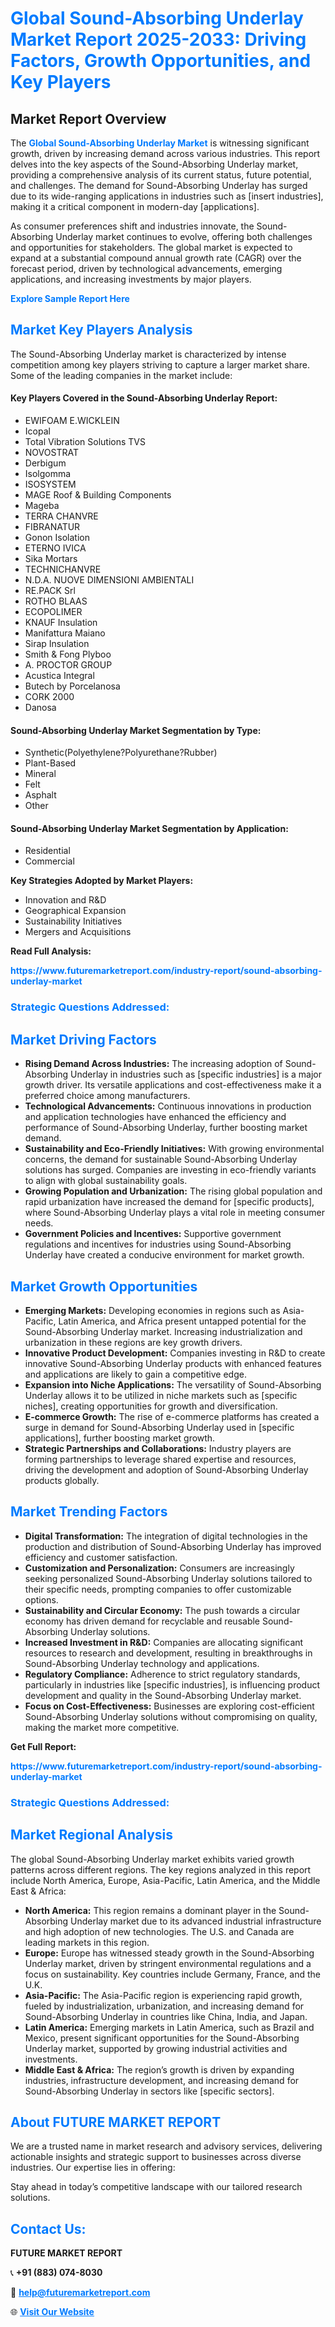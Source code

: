 <h1 style="color: #007BFF;">Global Sound-Absorbing Underlay Market Report 2025-2033: Driving Factors, Growth Opportunities, and Key Players</h1>

<section id="overview">
<h2>Market Report Overview</h2>
<p>The <a href="https://www.futuremarketreport.com/industry-report/sound-absorbing-underlay-market" style="color: #007BFF; text-decoration: none;"><strong>Global Sound-Absorbing Underlay Market</strong></a> is witnessing significant growth, driven by increasing demand across various industries. This report delves into the key aspects of the Sound-Absorbing Underlay market, providing a comprehensive analysis of its current status, future potential, and challenges. The demand for Sound-Absorbing Underlay has surged due to its wide-ranging applications in industries such as [insert industries], making it a critical component in modern-day [applications].</p>
<p>As consumer preferences shift and industries innovate, the Sound-Absorbing Underlay market continues to evolve, offering both challenges and opportunities for stakeholders. The global market is expected to expand at a substantial compound annual growth rate (CAGR) over the forecast period, driven by technological advancements, emerging applications, and increasing investments by major players.</p>
</section>

<section id="overview">
<p><a href="https://www.futuremarketreport.com/request-sample/reportId=83101" style="color: #007BFF; text-decoration: none;"><strong>Explore Sample Report Here</strong></a></p>
</section>

<section id="key-players">
<h2 style="color: #007BFF;">Market Key Players Analysis</h2>
<p>The Sound-Absorbing Underlay market is characterized by intense competition among key players striving to capture a larger market share. Some of the leading companies in the market include:</p>
<h4>Key Players Covered in the Sound-Absorbing Underlay Report:</h4>
<ul><li>EWIFOAM E.WICKLEIN</li><li>Icopal</li><li>Total Vibration Solutions TVS</li><li>NOVOSTRAT</li><li>Derbigum</li><li>Isolgomma</li><li>ISOSYSTEM</li><li>MAGE Roof &amp; Building Components</li><li>Mageba</li><li>TERRA CHANVRE</li><li>FIBRANATUR</li><li>Gonon Isolation</li><li>ETERNO IVICA</li><li>Sika Mortars</li><li>TECHNICHANVRE</li><li>N.D.A. NUOVE DIMENSIONI AMBIENTALI</li><li>RE.PACK Srl</li><li>ROTHO BLAAS</li><li>ECOPOLIMER</li><li>KNAUF Insulation</li><li>Manifattura Maiano</li><li>Sirap Insulation</li><li>Smith &amp; Fong Plyboo</li><li>A. PROCTOR GROUP</li><li>Acustica Integral</li><li>Butech by Porcelanosa</li><li>CORK 2000</li><li>Danosa</li></ul>
<h4>Sound-Absorbing Underlay Market Segmentation by Type:</h4>
<ul><li>Synthetic(Polyethylene?Polyurethane?Rubber)</li><li>Plant-Based</li><li>Mineral</li><li>Felt</li><li>Asphalt</li><li>Other</li></ul>

<h4>Sound-Absorbing Underlay Market Segmentation by Application:</h4>
<ul><li>Residential</li><li>Commercial</li></ul>
<p><strong>Key Strategies Adopted by Market Players:</strong></p>
<ul>
<li>Innovation and R&D</li>
<li>Geographical Expansion</li>
<li>Sustainability Initiatives</li>
<li>Mergers and Acquisitions</li>
</ul>
</section>

<section>
<p><strong>Read Full Analysis: </strong></p><a href="https://www.futuremarketreport.com/industry-report/sound-absorbing-underlay-market" style="color: #007BFF; text-decoration: none;"><strong>https://www.futuremarketreport.com/industry-report/sound-absorbing-underlay-market</strong></a>
<h3 style="color: #007BFF;">Strategic Questions Addressed:</h3>
</section>

<section id="driving-factors">
<h2 style="color: #007BFF;">Market Driving Factors</h2>
<ul>
<li><strong>Rising Demand Across Industries:</strong> The increasing adoption of Sound-Absorbing Underlay in industries such as [specific industries] is a major growth driver. Its versatile applications and cost-effectiveness make it a preferred choice among manufacturers.</li>
<li><strong>Technological Advancements:</strong> Continuous innovations in production and application technologies have enhanced the efficiency and performance of Sound-Absorbing Underlay, further boosting market demand.</li>
<li><strong>Sustainability and Eco-Friendly Initiatives:</strong> With growing environmental concerns, the demand for sustainable Sound-Absorbing Underlay solutions has surged. Companies are investing in eco-friendly variants to align with global sustainability goals.</li>
<li><strong>Growing Population and Urbanization:</strong> The rising global population and rapid urbanization have increased the demand for [specific products], where Sound-Absorbing Underlay plays a vital role in meeting consumer needs.</li>
<li><strong>Government Policies and Incentives:</strong> Supportive government regulations and incentives for industries using Sound-Absorbing Underlay have created a conducive environment for market growth.</li>
</ul>
</section>

<section id="growth-opportunities">
<h2 style="color: #007BFF;">Market Growth Opportunities</h2>
<ul>
<li><strong>Emerging Markets:</strong> Developing economies in regions such as Asia-Pacific, Latin America, and Africa present untapped potential for the Sound-Absorbing Underlay market. Increasing industrialization and urbanization in these regions are key growth drivers.</li>
<li><strong>Innovative Product Development:</strong> Companies investing in R&D to create innovative Sound-Absorbing Underlay products with enhanced features and applications are likely to gain a competitive edge.</li>
<li><strong>Expansion into Niche Applications:</strong> The versatility of Sound-Absorbing Underlay allows it to be utilized in niche markets such as [specific niches], creating opportunities for growth and diversification.</li>
<li><strong>E-commerce Growth:</strong> The rise of e-commerce platforms has created a surge in demand for Sound-Absorbing Underlay used in [specific applications], further boosting market growth.</li>
<li><strong>Strategic Partnerships and Collaborations:</strong> Industry players are forming partnerships to leverage shared expertise and resources, driving the development and adoption of Sound-Absorbing Underlay products globally.</li>
</ul>
</section>

<section id="trending-factors">
<h2 style="color: #007BFF;">Market Trending Factors</h2>
<ul>
<li><strong>Digital Transformation:</strong> The integration of digital technologies in the production and distribution of Sound-Absorbing Underlay has improved efficiency and customer satisfaction.</li>
<li><strong>Customization and Personalization:</strong> Consumers are increasingly seeking personalized Sound-Absorbing Underlay solutions tailored to their specific needs, prompting companies to offer customizable options.</li>
<li><strong>Sustainability and Circular Economy:</strong> The push towards a circular economy has driven demand for recyclable and reusable Sound-Absorbing Underlay solutions.</li>
<li><strong>Increased Investment in R&D:</strong> Companies are allocating significant resources to research and development, resulting in breakthroughs in Sound-Absorbing Underlay technology and applications.</li>
<li><strong>Regulatory Compliance:</strong> Adherence to strict regulatory standards, particularly in industries like [specific industries], is influencing product development and quality in the Sound-Absorbing Underlay market.</li>
<li><strong>Focus on Cost-Effectiveness:</strong> Businesses are exploring cost-efficient Sound-Absorbing Underlay solutions without compromising on quality, making the market more competitive.</li>
</ul>
</section>

<section>
<p><strong>Get Full Report: </strong></p><a href="https://www.futuremarketreport.com/industry-report/sound-absorbing-underlay-market" style="color: #007BFF; text-decoration: none;"><strong>https://www.futuremarketreport.com/industry-report/sound-absorbing-underlay-market</strong></a>
<h3 style="color: #007BFF;">Strategic Questions Addressed:</h3>
</section>


<section id="regional-analysis">
<h2 style="color: #007BFF;">Market Regional Analysis</h2>
<p>The global Sound-Absorbing Underlay market exhibits varied growth patterns across different regions. The key regions analyzed in this report include North America, Europe, Asia-Pacific, Latin America, and the Middle East & Africa:</p>
<ul>
<li><strong>North America:</strong> This region remains a dominant player in the Sound-Absorbing Underlay market due to its advanced industrial infrastructure and high adoption of new technologies. The U.S. and Canada are leading markets in this region.</li>
<li><strong>Europe:</strong> Europe has witnessed steady growth in the Sound-Absorbing Underlay market, driven by stringent environmental regulations and a focus on sustainability. Key countries include Germany, France, and the U.K.</li>
<li><strong>Asia-Pacific:</strong> The Asia-Pacific region is experiencing rapid growth, fueled by industrialization, urbanization, and increasing demand for Sound-Absorbing Underlay in countries like China, India, and Japan.</li>
<li><strong>Latin America:</strong> Emerging markets in Latin America, such as Brazil and Mexico, present significant opportunities for the Sound-Absorbing Underlay market, supported by growing industrial activities and investments.</li>
<li><strong>Middle East & Africa:</strong> The region’s growth is driven by expanding industries, infrastructure development, and increasing demand for Sound-Absorbing Underlay in sectors like [specific sectors].</li>
</ul>
</section>

<footer>
<h2 style="color: #007BFF;">About FUTURE MARKET REPORT</h2>
<p>We are a trusted name in market research and advisory services, delivering actionable insights and strategic support to businesses across diverse industries. Our expertise lies in offering:</p>

<p>Stay ahead in today’s competitive landscape with our tailored research solutions.</p>

<h2 style="color: #007BFF;">Contact Us:</h2>
<p><strong>FUTURE MARKET REPORT</strong></p>
<p>📞 <strong>+91 (883) 074-8030</strong></p>
<p>📧 <strong><a href="mailto:help@futuremarketreport.com" style="color: #007BFF;">help@futuremarketreport.com</a></strong></p>
<p>🌐 <strong><a href="https://www.futuremarketreport.com/" style="color: #007BFF;">Visit Our Website</a></strong></p>
</footer>